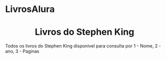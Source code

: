 # LivrosAlura
<h1 align="center"> Livros do Stephen King </h1>
<p>Todos os livros do  Stephen King disponivel para consulta por 1 - Nome, 2 - ano, 3 - Paginas</p>
